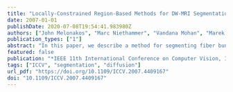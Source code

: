 ```yaml
---
title: "Locally-Constrained Region-Based Methods for DW-MRI Segmentation"
date: 2007-01-01
publishDate: 2020-07-08T19:54:41.983980Z
authors: ["John Melonakos", "Marc Niethammer", "Vandana Mohan", "Marek Kubicki", "James V. Miller", "Allen R. Tannenbaum"]
publication_types: ["1"]
abstract: "In this paper, we describe a method for segmenting fiber bundles from diffusion-weighted magnetic resonance images using a locally-constrained region based approach. From a pre-computed optimal path, the algorithm propagates outward capturing only those voxels which are locally connected to the fiber bundle. Rather than attempting to find large numbers of open curves or single fibers, which individually have questionable meaning, this method segments the full fiber bundle region. The strengths of this approach include its ease-of-use, computational speed, and applicability to a wide range of fiber bundles. In this work, we show results for segmenting the cingulum bundle. Finally, we explain how this approach and extensions thereto overcome a major problem that typical region-based flows experience when attempting to segment neural fiber bundles."
featured: false
publication: "*IEEE 11th International Conference on Computer Vision, ICCV 2007, Rio de Janeiro, Brazil, October 14-20, 2007*"
tags: ["ICCV", "segmentation", "diffusion"]
url_pdf: "https://doi.org/10.1109/ICCV.2007.4409167"
doi: "10.1109/ICCV.2007.4409167"
---
```


